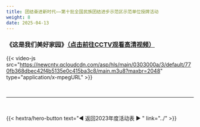 ```yaml
---
title: 团结奋进新时代——第十批全国民族团结进步示范区示范单位授牌活动
weight: 8
date: 2025-04-13
---
```


### 《这是我们美好家园》[（点击前往CCTV观看高清视频）](https://tv.cctv.com/2023/05/03/VIDE2UyHQThF3ytyCHli3hlb230503.shtml)

{{< video-js src="https://newcntv.qcloudcdn.com/asp/hls/main/0303000a/3/default/770fb368dbec42f4b5135e0c415ba3c8/main.m3u8?maxbr=2048" type="application/x-mpegURL" >}}

<br>
<hr>
<br>

{{< hextra/hero-button text="◀ 返回2023年度活动表 ▶ " link="../" >}}